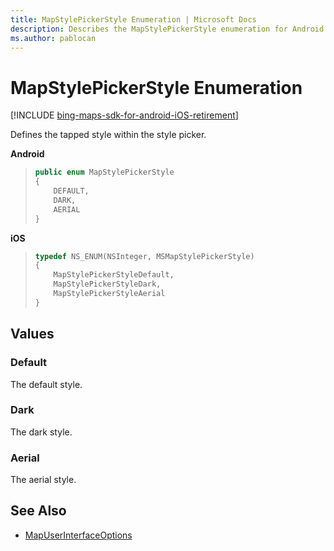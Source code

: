 ```yaml
---
title: MapStylePickerStyle Enumeration | Microsoft Docs
description: Describes the MapStylePickerStyle enumeration for Android and iOS and provides the enumeration's values and additional references.
ms.author: pablocan
---
```


# MapStylePickerStyle Enumeration

[!INCLUDE [bing-maps-sdk-for-android-iOS-retirement](../../includes/bing-maps-sdk-for-android-iOS-retirement.md)]

Defines the tapped style within the style picker.

**Android**

>```java
> public enum MapStylePickerStyle
> {
>     DEFAULT,
>     DARK,
>     AERIAL
> }
>```

**iOS**

>```objectivec
> typedef NS_ENUM(NSInteger, MSMapStylePickerStyle)
> {
>     MapStylePickerStyleDefault,
>     MapStylePickerStyleDark,
>     MapStylePickerStyleAerial
> }
>```

## Values

### Default

The default style.

### Dark

The dark style.

### Aerial

The aerial style.

## See Also

* [MapUserInterfaceOptions](MapUserInterfaceOptions-class.md)
